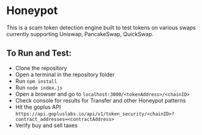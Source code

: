 # Honeypot

This is a scam token detection engine built to test tokens on various swaps currently supporting Uniswap, PancakeSwap, QuickSwap.


## To Run and Test:

- Clone the repository
- Open a terminal in the repository folder
- Run `npm install`
- Run `node index.js`
- Open a browser and go to `localhost:3000/<tokenAddress>/<chainID>`
- Check console for results for Transfer and other Honeypot patterns
- Hit the goplus API `https://api.gopluslabs.io/api/v1/token_security/<chainID>?contract_addresses=<contractAddress>`
- Verify buy and sell taxes
